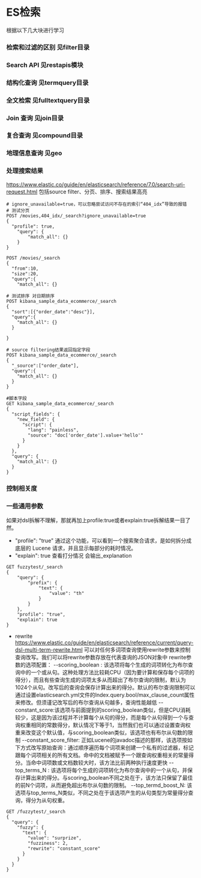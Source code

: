 # ES检索
根据以下几大块进行学习
### 检索和过滤的区别 见filter目录
### Search API 见restapis模块
### 结构化查询 见termquery目录
### 全文检索 见fulltextquery目录
### Join 查询 见join目录
### 复合查询 见compound目录
### 地理信息查询 见geo

### 处理搜索结果 
https://www.elastic.co/guide/en/elasticsearch/reference/7.0/search-uri-request.html
包括source filter、分页、排序、搜索结果高亮
```
# ignore_unavailable=true，可以忽略尝试访问不存在的索引“404_idx”导致的报错
# 测试分页
POST /movies,404_idx/_search?ignore_unavailable=true
{
  "profile": true,
	"query": {
		"match_all": {}
	}
}

POST /movies/_search
{
  "from":10,
  "size":20,
  "query":{
    "match_all": {}

# 测试排序 对日期排序
POST kibana_sample_data_ecommerce/_search
{
  "sort":[{"order_date":"desc"}],
  "query":{
    "match_all": {}
  }

}

# source filtering结果返回指定字段
POST kibana_sample_data_ecommerce/_search
{
  "_source":["order_date"],
  "query":{
    "match_all": {}
  }
}

#脚本字段
GET kibana_sample_data_ecommerce/_search
{
  "script_fields": {
    "new_field": {
      "script": {
        "lang": "painless",
        "source": "doc['order_date'].value+'hello'"
      }
    }
  },
  "query": {
    "match_all": {}
  }
} 
```


### 控制相关度
### 一些通用参数
如果对dsl拆解不理解，那就再加上profile:true或者explain:true拆解结果一目了然。

- "profile": "true"
通过这个功能，可以看到一个搜索聚合请求，是如何拆分成底层的 Lucene 请求，并且显示每部分的耗时情况。
- "explain": true
查看打分情况 会输出_explanation
```
GET fuzzytest/_search
{
    "query": {
        "prefix": {
            "text": {
                "value": "th"
            }
        }
    },
    "profile": "true",
    "explain": true
}
```
- rewrite
https://www.elastic.co/guide/en/elasticsearch/reference/current/query-dsl-multi-term-rewrite.html
可以对任何多词项查询使用rewrite参数来控制查询改写。我们可以将rewrite参数存放在代表查询的JSON对象中
 rewrite参数的选项配置：
 --scoring_boolean :  该选项将每个生成的词项转化为布尔查询中的一个或从句。这种处理方法比较耗CPU（因为要计算和保存每个词项的得分），而且有些查询生成的词项太多从而超出了布尔查询的限制，默认为1024个从句。改写后的查询会保存计算出来的得分。默认的布尔查询限制可以通过设置elasticsearch.yml文件的Index.query.bool/max_clause_count属性来修改。但须谨记改写后的布尔查询从句越多，查询性能越低
 --constant_score:该选项与前面提到的scoring_boolean类似，但是CPU消耗较少，这是因为该过程并不计算每个从句的得分，而是每个从句得到一个与查询权重相同的常数得分，默认情况下等于1，当然我们也可以通过设置查询权重来改变这个默认值，与scoring_boolean类似，该选项也有布尔从句数的限制
 --constant_score_filter: 正如Lucene的javadoc描述的那样，该选项按如下方式改写原始查询：通过顺序遍历每个词项来创建一个私有的过滤器，标记跟每个词项相关的所有文档。命中的文档被赋予一个跟查询权重相关的常量得分。当命中词项数或文档数较大时，该方法比前两种执行速度更快
 --top_terms_N : 该选项将每个生成的词项转化为布尔查询中的一个从句，并保存计算出来的得分。与scoring_boolean不同之处在于，该方法只保留了最佳的前N个词项，从而避免超出布尔从句数的限制。
 --top_termd_boost_N: 该选项与top_terms_N类似，不同之处在于该选项产生的从句类型为常量得分查询，得分为从句权重。
```
GET /fuzzytest/_search 
{
  "query": {
    "fuzzy": {
      "text": {
        "value": "surprize",
        "fuzziness": 2,
        "rewrite": "constant_score"
      }
    }
  }
}
```